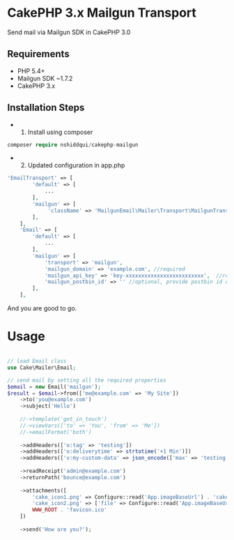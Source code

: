 # CakePHP 3.x Mailgun Transport

Send mail via Mailgun SDK in CakePHP 3.0

## Requirements

* PHP 5.4+
* Mailgun SDK ~1.7.2
* CakePHP 3.x

## Installation Steps

* 1) Install using composer 

```PHP
composer require nshiddqui/cakephp-mailgun
```

* 2) Updated configuration in app.php

```php
'EmailTransport' => [
		'default' => [
			...
		],
		'mailgun' => [
			 'className' => 'MailgunEmail\Mailer\Transport\MailgunTransport'
		],
	],
	'Email' => [
		'default' => [
			...
		],
		'mailgun' => [
			'transport' => 'mailgun',
			'mailgun_domain' => 'example.com', //required
			'mailgun_api_key' => 'key-xxxxxxxxxxxxxxxxxxxxxxxxx',  //required
			'mailgun_postbin_id' => '' //optional, provide postbin id only when you want to debug messages on http://bin.mailgun.net/ instead of actually sending
		],
	],
```

And you are good to go.

# Usage

```php

// load Email class
use Cake\Mailer\Email;

// send mail by setting all the required properties 
$email = new Email('mailgun');
$result = $email->from(['me@example.com' => 'My Site'])
	->to('you@example.com')
	->subject('Hello')
	
	//->template('get_in_touch')
	//->viewVars(['to' => 'You', 'from' => 'Me'])
	//->emailFormat('both')
	
	->addHeaders(['o:tag' => 'testing'])
	->addHeaders(['o:deliverytime' => strtotime('+1 Min')])
	->addHeaders(['v:my-custom-data' => json_encode(['max' => 'testing'])])
	
	->readReceipt('admin@example.com')
	->returnPath('bounce@example.com')
	
	->attachments([
		'cake_icon1.png' => Configure::read('App.imageBaseUrl') . 'cake.icon.png',
		'cake_icon2.png' => ['file' => Configure::read('App.imageBaseUrl') . 'cake.icon.png'],
		WWW_ROOT . 'favicon.ico'
	])
	
	->send('How are you?');

```
